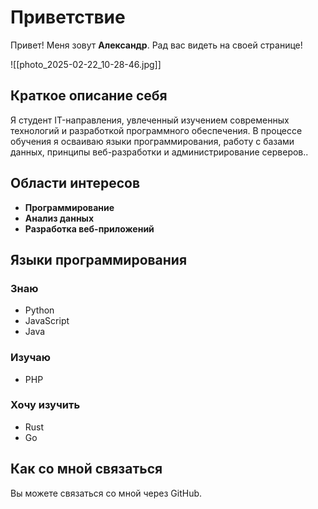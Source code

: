 # Приветствие

Привет! Меня зовут **Александр**. Рад вас видеть на своей странице!

![[photo_2025-02-22_10-28-46.jpg]]

## Краткое описание себя

Я студент IT-направления, увлеченный изучением современных технологий и разработкой программного обеспечения. В процессе обучения я осваиваю языки программирования, работу с базами данных, принципы веб-разработки и администрирование серверов..

## Области интересов
- **Программирование**
- **Анализ данных**
- **Разработка веб-приложений**

## Языки программирования

### Знаю
- Python
- JavaScript
- Java

### Изучаю
- PHP

### Хочу изучить
- Rust
- Go

## Как со мной связаться

Вы можете связаться со мной через GitHub.